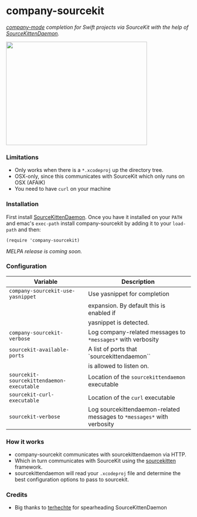 # company-sourcekit

_[company-mode][company] completion for Swift projects via SourceKit with the help of [SourceKittenDaemon][sourcekittendaemon]._

<img src="https://raw.githubusercontent.com/nathankot/company-sourcekit/master/screen.gif" width="384" height="281" />

### Limitations

* Only works when there is a `*.xcodeproj` up the directory tree.
* OSX-only, since this communicates with SourceKit which only runs on OSX (AFAIK)
* You need to have `curl` on your machine

### Installation

First install [SourceKittenDaemon][sourcekittendaemon]. Once you have it
installed on your `PATH` and emac's `exec-path` install company-sourcekit by
adding it to your `load-path` and then:

```elisp
(require 'company-sourcekit)
```

_MELPA release is coming soon._

### Configuration

Variable                                  | Description
-------------------------------------     | ------------------------------------------------------
`company-sourcekit-use-yasnippet`         | Use yasnippet for completion
                                          | expansion. By default this is enabled if
                                          | yasnippet is detected.
`company-sourcekit-verbose`               | Log company-related messages to `*messages*` with verbosity
`sourcekit-available-ports`               | A list of ports that `sourcekittendaemon``
                                          | is allowed to listen on.
`sourcekit-sourcekittendaemon-executable` | Location of the `sourcekittendaemon` executable
`sourcekit-curl-executable`               | Location of the `curl` executable
`sourcekit-verbose`                       | Log sourcekittendaemon-related messages to `*messages*` with verbosity

### How it works

* company-sourcekit communicates with sourcekittendaemon via HTTP.
* Which in turn communicates with SourceKit using the [sourcekitten][sourcekitten] framework.
* sourcekittendaemon will read your `.xcodeproj` file and determine the best configuration options to pass to sourcekit.

### Credits

* Big thanks to [terhechte][terhechte] for spearheading SourceKittenDaemon

[terhechte]: https://github.com/terhechte
[company]: https://github.com/company-mode/company-mode
[sourcekittendaemon]: https://github.com/terhechte/SourceKittenDaemon
[sourcekitten]: https://github.com/jpsim/SourceKitten
